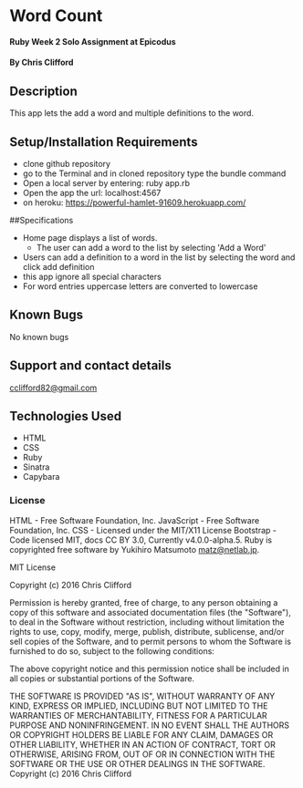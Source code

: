 # Word Count

#### Ruby Week 2 Solo Assignment at Epicodus

#### By Chris Clifford

## Description

This app lets the add a word and multiple definitions to the word.


## Setup/Installation Requirements

* clone github repository
* go to the Terminal and in cloned repository type the bundle command
* Open a local server by entering: ruby app.rb
* Open the app the url: localhost:4567
* on heroku: https://powerful-hamlet-91609.herokuapp.com/


##Specifications

* Home page displays a list of words.
  * The user can add a word to the list by selecting 'Add a Word'
* Users can add a definition to a word in the list by selecting the word and click add definition
* this app ignore all special characters
* For word entries uppercase letters are converted to lowercase

## Known Bugs

No known bugs

## Support and contact details

cclifford82@gmail.com

## Technologies Used

* HTML
* CSS
* Ruby
* Sinatra
* Capybara

### License

HTML - Free Software Foundation, Inc. JavaScript - Free Software Foundation, Inc. CSS - Licensed under the MIT/X11 License Bootstrap - Code licensed MIT, docs CC BY 3.0, Currently v4.0.0-alpha.5. Ruby is copyrighted free software by Yukihiro Matsumoto <matz@netlab.jp>.

MIT License

Copyright (c) 2016 Chris Clifford

Permission is hereby granted, free of charge, to any person obtaining a copy
of this software and associated documentation files (the "Software"), to deal
in the Software without restriction, including without limitation the rights
to use, copy, modify, merge, publish, distribute, sublicense, and/or sell
copies of the Software, and to permit persons to whom the Software is
furnished to do so, subject to the following conditions:

The above copyright notice and this permission notice shall be included in all
copies or substantial portions of the Software.

THE SOFTWARE IS PROVIDED "AS IS", WITHOUT WARRANTY OF ANY KIND, EXPRESS OR
IMPLIED, INCLUDING BUT NOT LIMITED TO THE WARRANTIES OF MERCHANTABILITY,
FITNESS FOR A PARTICULAR PURPOSE AND NONINFRINGEMENT. IN NO EVENT SHALL THE
AUTHORS OR COPYRIGHT HOLDERS BE LIABLE FOR ANY CLAIM, DAMAGES OR OTHER
LIABILITY, WHETHER IN AN ACTION OF CONTRACT, TORT OR OTHERWISE, ARISING FROM,
OUT OF OR IN CONNECTION WITH THE SOFTWARE OR THE USE OR OTHER DEALINGS IN THE
SOFTWARE.
Copyright (c) 2016 Chris Clifford
